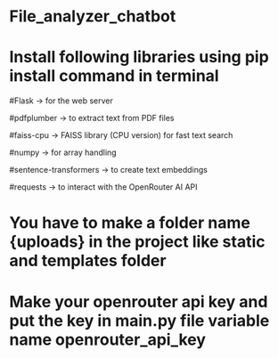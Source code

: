 # File_analyzer_chatbot

# Install following libraries using pip install command in terminal

#Flask → for the web server

#pdfplumber → to extract text from PDF files

#faiss-cpu → FAISS library (CPU version) for fast text search

#numpy → for array handling

#sentence-transformers → to create text embeddings

#requests → to interact with the OpenRouter AI API

# You have to make a folder name {uploads} in the project like static and templates folder

# Make your openrouter api key and put the key in main.py file variable name openrouter_api_key 
